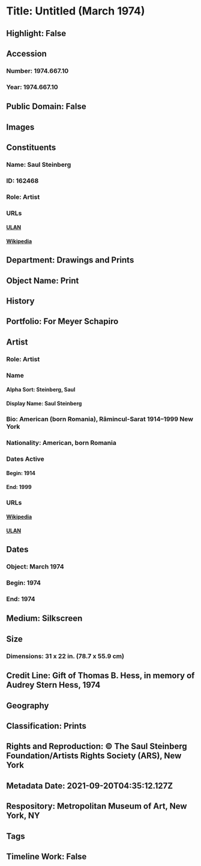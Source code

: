 # Title: Untitled (March 1974)
## Highlight: False
## Accession
### Number: 1974.667.10
### Year: 1974.667.10
## Public Domain: False
## Images
## Constituents
### Name: Saul Steinberg
### ID: 162468
### Role: Artist
### URLs
#### [ULAN](http://vocab.getty.edu/page/ulan/500005873)
#### [Wikipedia](https://www.wikidata.org/wiki/Q432856)
## Department: Drawings and Prints
## Object Name: Print
## History
## Portfolio: For Meyer Schapiro
## Artist
### Role: Artist
### Name
#### Alpha Sort: Steinberg, Saul
#### Display Name: Saul Steinberg
### Bio: American (born Romania), Râmincul-Sarat 1914–1999 New York
### Nationality: American, born Romania
### Dates Active
#### Begin: 1914
#### End: 1999
### URLs
#### [Wikipedia](https://www.wikidata.org/wiki/Q432856)
#### [ULAN](http://vocab.getty.edu/page/ulan/500005873)
## Dates
### Object: March 1974
### Begin: 1974
### End: 1974
## Medium: Silkscreen
## Size
### Dimensions: 31 x 22 in. (78.7 x 55.9 cm)
## Credit Line: Gift of Thomas B. Hess, in memory of Audrey Stern Hess, 1974
## Geography
## Classification: Prints
## Rights and Reproduction: © The Saul Steinberg Foundation/Artists Rights Society (ARS), New York
## Metadata Date: 2021-09-20T04:35:12.127Z
## Respository: Metropolitan Museum of Art, New York, NY
## Tags
## Timeline Work: False